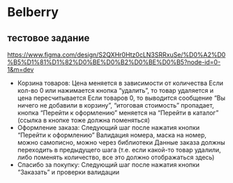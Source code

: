 # Belberry  

## тестовое задание  

https://www.figma.com/design/S2QXHr0Htz0cLN3SRRxuSe/%D0%A2%D0%B5%D1%81%D1%82%D0%BE%D0%B2%D0%BE%D0%B5?node-id=0-1&m=dev 
- Корзина товаров: Цена меняется в зависимости от количества 
Если кол-во 0 или нажимается кнопка “удалить”, то товар удаляется и цена пересчитывается 
Если товаров 0, то выводится сообщение “Вы ничего не добавили в корзину”, “итоговая стоимость” пропадает, кнопка “Перейти к оформлению” меняется на “Перейти в каталог” (ссылка в кнопке тоже должна поменяться)
- Оформление заказа: Следующий шаг после нажатия кнопки “Перейти к оформлению” 
Валидация номера, маска на номер, можно самописно, можно через библиотеки
Данные заказа должны переходить в предыдущего шага (т.е. если какой-то товар удалили, либо поменять количество, все это должно отображаться здесь)
- Спасибо за покупку: Следующий шаг после нажатия кнопки “Заказать” и проверки валидации



